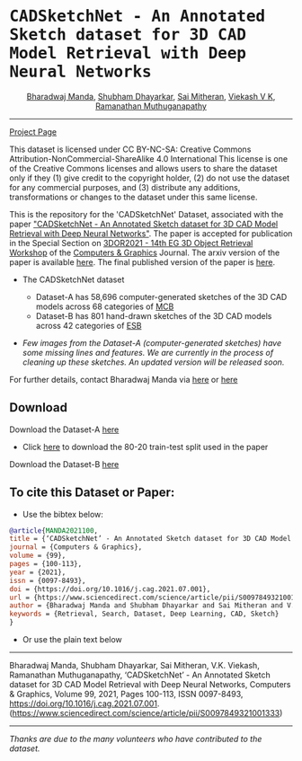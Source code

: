 <samp>

# CADSketchNet - An Annotated Sketch dataset for 3D CAD Model Retrieval with Deep Neural Networks
	
</samp>

<div align="center">

<span> <a href="bharadwaj-manda.github.io/">Bharadwaj Manda</a></span>,
<span> <a href="https://www.linkedin.com/in/shubham-dhayarkar-a16a75153/?originalSubdomain=in">Shubham Dhayarkar</a></span>,
<span> <a href="https://smj007.github.io/">Sai Mitheran</a></span>,
<span> <a href="https://vkviekash-homepage.github.io/">Viekash V K</a></span>,
<span> <a href="https://ed.iitm.ac.in/~raman/">Ramanathan Muthuganapathy</a></span>

	
</div>

---

[Project Page](https://bharadwaj-manda.github.io/CADSketchNet/)


This dataset is licensed under CC BY-NC-SA: Creative Commons Attribution-NonCommercial-ShareAlike 4.0 International
This license is one of the Creative Commons licenses and allows users to share the dataset only if they (1) give credit to the copyright holder, (2) do not use the dataset for any commercial purposes, and (3) distribute any additions, transformations or changes to the dataset under this same license.

This is the repository for the 'CADSketchNet' Dataset, associated with the paper ["CADSketchNet - An Annotated Sketch dataset for 3D CAD Model Retrieval with Deep Neural Networks"](https://www.sciencedirect.com/science/article/pii/S0097849321001333). The paper is accepted for publication in the Special Section on [3DOR2021 - 14th EG 3D Object Retrieval Workshop](https://3dor2021.github.io/index.html) of the [Computers & Graphics](https://www.journals.elsevier.com/computers-and-graphics) Journal. The arxiv version of the paper is available [here](https://arxiv.org/pdf/2107.06212.pdf). The final published version of the paper is [here](https://www.sciencedirect.com/science/article/pii/S0097849321001333).

- The CADSketchNet dataset 
	- Dataset-A has 58,696 computer-generated sketches of the 3D CAD models across 68 categories of [MCB](https://mechanical-components.herokuapp.com/)
	- Dataset-B has 801 hand-drawn sketches of the 3D CAD models across 42 categories of [ESB](https://engineering.purdue.edu/cdesign/wp/downloads/)

- *Few images from the Dataset-A (computer-generated sketches) have some missing lines and features. We are currently in the process of cleaning up these sketches. An updated version will be released soon.*

For further details, contact Bharadwaj Manda via [here](https://www.linkedin.com/in/bharadwaj-manda-9730ab114/) or [here](https://bharadwaj-manda.netlify.app/)

## Download

Download the Dataset-A [here](https://drive.google.com/file/d/1kH6Bpt6IWIEOZxcu1vVBK9Bd9WG84kTk/view?usp=sharing)
- Click [here](https://drive.google.com/file/d/1ZUaO4iKDTjz7j9LDSNW8_qpFpqHpDil2/view?usp=sharing) to download the 80-20 train-test split used in the paper

Download the Dataset-B [here](https://drive.google.com/file/d/10XRLO7T58Lq54YtL7wX3CJ1VpsFUo2nW/view?usp=sharing)


## To cite this Dataset or Paper:

- Use the bibtex below:

```bibtex
@article{MANDA2021100,
title = {‘CADSketchNet’ - An Annotated Sketch dataset for 3D CAD Model Retrieval with Deep Neural Networks},
journal = {Computers & Graphics},
volume = {99},
pages = {100-113},
year = {2021},
issn = {0097-8493},
doi = {https://doi.org/10.1016/j.cag.2021.07.001},
url = {https://www.sciencedirect.com/science/article/pii/S0097849321001333},
author = {Bharadwaj Manda and Shubham Dhayarkar and Sai Mitheran and V.K. Viekash and Ramanathan Muthuganapathy},
keywords = {Retrieval, Search, Dataset, Deep Learning, CAD, Sketch}
}
```

- Or use the plain text below

---

Bharadwaj Manda, Shubham Dhayarkar, Sai Mitheran, V.K. Viekash, Ramanathan Muthuganapathy,
‘CADSketchNet’ - An Annotated Sketch dataset for 3D CAD Model Retrieval with Deep Neural Networks,
Computers & Graphics,
Volume 99, 2021,
Pages 100-113, ISSN 0097-8493,
https://doi.org/10.1016/j.cag.2021.07.001.
(https://www.sciencedirect.com/science/article/pii/S0097849321001333)

---

*Thanks are due to the many volunteers who have contributed to the dataset.*
